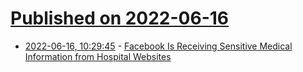 # [Published on 2022-06-16](index.md)

* [2022-06-16, 10:29:45](https://news.ycombinator.com/item?id=31764406) - [Facebook Is Receiving Sensitive Medical Information from Hospital Websites](https://themarkup.org/pixel-hunt/2022/06/16/facebook-is-receiving-sensitive-medical-information-from-hospital-websites)
